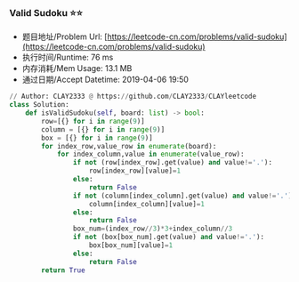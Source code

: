 
### Valid Sudoku :star::star:
- 题目地址/Problem Url: [https://leetcode-cn.com/problems/valid-sudoku](https://leetcode-cn.com/problems/valid-sudoku)
- 执行时间/Runtime: 76 ms 
- 内存消耗/Mem Usage: 13.1 MB
- 通过日期/Accept Datetime: 2019-04-06 19:50
```python
// Author: CLAY2333 @ https://github.com/CLAY2333/CLAYleetcode
class Solution:
    def isValidSudoku(self, board: list) -> bool:
        row=[{} for i in range(9)]
        column = [{} for i in range(9)]
        box = [{} for i in range(9)]
        for index_row,value_row in enumerate(board):
            for index_column,value in enumerate(value_row):
                if not (row[index_row].get(value) and value!='.'):
                    row[index_row][value]=1
                else:
                    return False
                if not (column[index_column].get(value) and value!='.'):
                    column[index_column][value]=1
                else:
                    return False
                box_num=(index_row//3)*3+index_column//3
                if not (box[box_num].get(value) and value!='.'):
                    box[box_num][value]=1
                else:
                    return False
        return True

```
